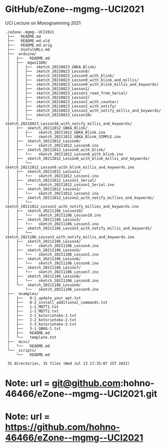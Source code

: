 # GitHub/eZone--mgmg--UCI2021

UCI Lecture on Monogramming 2021

    ./eZone--mgmg--UCI2021
     ├──   README.md
     ├──   README.md.old
     ├──   README.md.orig
     ├──   UsefulURLs.md
     ├──  arduino/
     │   ├──   README.md
     │   ├──  mgws2108/
     │   │   ├──  sketch_20210823_GBKA_Blink/
     │   │   ├──  sketch_20210823_Lesson0/
     │   │   ├──  sketch_20210823_Lesson0_with_blink/
     │   │   ├──  sketch_20210823_Lesson0_with_blink_and_millis/
     │   │   ├──  sketch_20210823_Lesson0_with_blink_millis_and_keywords/
     │   │   ├──  sketch_20210823_Lesson1/
     │   │   ├──  sketch_20210823_Lesson1_read_from_Serial/
     │   │   ├──  sketch_20210823_Lesson2/
     │   │   ├──  sketch_20210823_Lesson2_with_counter/
     │   │   ├──  sketch_20210823_Lesson2_with_notify/
     │   │   ├──  sketch_20210823_Lesson2_with_notify_millis_and_keywords/
     │   │   ├──  sketch_20210823_Lesson3A/
     │   │   └──  sketch_20210823_Lesson3A_with_notify_millis_and_keywords/
     │   ├──  sketch_20211012_GBKA_Blink/
     │   │   ├──   sketch_20211012_GBKA_Blink.ino
     │   │   └──   sketch_20211012_GBKA_Blink_SIMPLE.ino
     │   ├──  sketch_20211012_Lesson0/
     │   │   └──   sketch_20211012_Lesson0.ino
     │   ├──  sketch_20211012_Lesson0_with_blink/
     │   │   └──   sketch_20211012_Lesson0_with_blink.ino
     │   ├──  sketch_20211012_Lesson0_with_blink_millis_and_keywords/
     │   │   └──   sketch_20211012_Lesson0_with_blink_millis_and_keywords.ino
     │   ├──  sketch_20211012_Lesson1/
     │   │   └──   sketch_20211012_Lesson1.ino
     │   ├──  sketch_20211012_Lesson1_Serial/
     │   │   └──   sketch_20211012_Lesson1_Serial.ino
     │   ├──  sketch_20211012_Lesson2/
     │   │   └──   sketch_20211012_Lesson2.ino
     │   ├──  sketch_20211012_Lesson2_with_notify_millies_and_keywords/
     │   │   └──   sketch_20211012_Lesson2_with_notify_millies_and_keywords.ino
     │   ├──  sketch_20211106_Lesson10/
     │   │   └──   sketch_20211106_Lesson10.ino
     │   ├──  sketch_20211106_Lesson3/
     │   │   └──   sketch_20211106_Lesson3.ino
     │   ├──  sketch_20211106_Lesson3_with_notify_millis_and_keywords/
     │   │   └──   sketch_2021106_Lesson3_with_notify_millis_and_keywords.ino
     │   ├──  sketch_20211106_Lesson4/
     │   │   └──   sketch_20211106_Lesson4.ino
     │   ├──  sketch_20211106_Lesson5/
     │   │   └──   sketch_20211106_Lesson5.ino
     │   ├──  sketch_20211106_Lesson6/
     │   │   └──   sketch_20211106_Lesson6.ino
     │   ├──  sketch_20211106_Lesson7/
     │   │   └──   sketch_20211106_Lesson7.ino
     │   ├──  sketch_20211106_Lesson8/
     │   │   └──   sketch_20211106_Lesson8.ino
     │   └──  sketch_20211106_Lesson9/
     │       └──   sketch_20211106_Lesson9.ino
     ├──  examples/
     │   ├──   0-1_update_your_apt.txt
     │   ├──   0-2_install_additional_commands.txt
     │   ├──   1-1_MQTT1.txt
     │   ├──   1-2_MQTT2.txt
     │   ├──   2-1_kotoriotoko-1.txt
     │   ├──   2-2_kotoriotoko-2.txt
     │   ├──   2-3_kotoriotoko-3.txt
     │   ├──   3-1_GBKA-1.txt
     │   ├──   README.md
     │   └──   template.txt
     ├──  misc/
     │   └──   README.md
     └──  scripts/
         └──   README.md
     
     35 directories, 35 files (Wed Jul 13 17:35:07 JST 2022)



# Note: url = git@github.com:hohno-46466/eZone--mgmg--UCI2021.git
# Note: url = https://github.com/hohno-46466/eZone--mgmg--UCI2021
